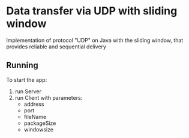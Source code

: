 # Data transfer via UDP with sliding window
Implementation of protocol "UDP" on Java with the sliding window, that provides reliable and sequential delivery

## Running
To start the app:
1. run Server
2. run Client with parameters: 
     - address
     - port
     - fileName
     - packageSize
     - windowsize
